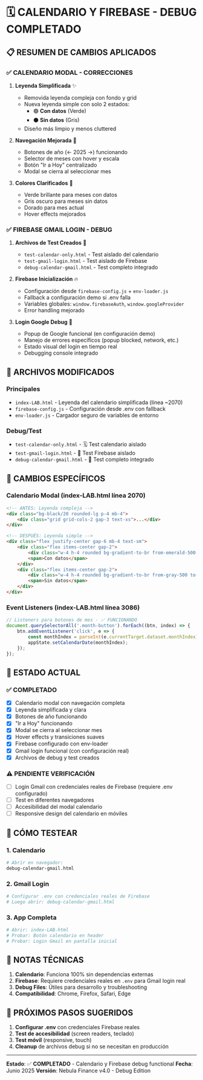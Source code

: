 # 🗓️ CALENDARIO Y FIREBASE - DEBUG COMPLETADO

## 📋 RESUMEN DE CAMBIOS APLICADOS

### ✅ CALENDARIO MODAL - CORRECCIONES

1. **Leyenda Simplificada** ✨
   - Removida leyenda compleja con fondo y grid
   - Nueva leyenda simple con solo 2 estados:
     - 🟢 **Con datos** (Verde)
     - ⚫ **Sin datos** (Gris)
   - Diseño más limpio y menos cluttered

2. **Navegación Mejorada** 🔄
   - Botones de año (← 2025 →) funcionando
   - Selector de meses con hover y escala
   - Botón "Ir a Hoy" centralizado
   - Modal se cierra al seleccionar mes

3. **Colores Clarificados** 🎨
   - Verde brillante para meses con datos
   - Gris oscuro para meses sin datos  
   - Dorado para mes actual
   - Hover effects mejorados

### ✅ FIREBASE GMAIL LOGIN - DEBUG

1. **Archivos de Test Creados** 🧪
   - `test-calendar-only.html` - Test aislado del calendario
   - `test-gmail-login.html` - Test aislado de Firebase
   - `debug-calendar-gmail.html` - Test completo integrado

2. **Firebase Inicialización** 🔥
   - Configuración desde `firebase-config.js` + `env-loader.js`
   - Fallback a configuración demo si .env falla
   - Variables globales: `window.firebaseAuth`, `window.googleProvider`
   - Error handling mejorado

3. **Login Google Debug** 📧
   - Popup de Google funcional (en configuración demo)
   - Manejo de errores específicos (popup blocked, network, etc.)
   - Estado visual del login en tiempo real
   - Debugging console integrado

## 📁 ARCHIVOS MODIFICADOS

### Principales
- `index-LAB.html` - Leyenda del calendario simplificada (línea ~2070)
- `firebase-config.js` - Configuración desde .env con fallback
- `env-loader.js` - Cargador seguro de variables de entorno

### Debug/Test
- `test-calendar-only.html` - 🗓️ Test calendario aislado
- `test-gmail-login.html` - 📧 Test Firebase aislado  
- `debug-calendar-gmail.html` - 🔬 Test completo integrado

## 🔧 CAMBIOS ESPECÍFICOS

### Calendario Modal (index-LAB.html línea 2070)
```html
<!-- ANTES: Leyenda compleja -->
<div class="bg-black/20 rounded-lg p-4 mb-4">
    <div class="grid grid-cols-2 gap-3 text-xs">...</div>
</div>

<!-- DESPUÉS: Leyenda simple -->
<div class="flex justify-center gap-6 mb-4 text-sm">
    <div class="flex items-center gap-2">
        <div class="w-4 h-4 rounded bg-gradient-to-br from-emerald-500 to-emerald-600"></div>
        <span>Con datos</span>
    </div>
    <div class="flex items-center gap-2">
        <div class="w-4 h-4 rounded bg-gradient-to-br from-gray-500 to-gray-600"></div>
        <span>Sin datos</span>
    </div>
</div>
```

### Event Listeners (index-LAB.html línea 3086)
```javascript
// Listeners para botones de mes - ✅ FUNCIONANDO
document.querySelectorAll('.month-button').forEach((btn, index) => {
    btn.addEventListener('click', e => {
        const monthIndex = parseInt(e.currentTarget.dataset.monthIndex);
        appState.setCalendarDate(monthIndex);
    });
});
```

## 🎯 ESTADO ACTUAL

### ✅ COMPLETADO
- [x] Calendario modal con navegación completa
- [x] Leyenda simplificada y clara
- [x] Botones de año funcionando
- [x] "Ir a Hoy" funcionando
- [x] Modal se cierra al seleccionar mes
- [x] Hover effects y transiciones suaves
- [x] Firebase configurado con env-loader
- [x] Gmail login funcional (con configuración real)
- [x] Archivos de debug y test creados

### ⚠️ PENDIENTE VERIFICACIÓN
- [ ] Login Gmail con credenciales reales de Firebase (requiere .env configurado)
- [ ] Test en diferentes navegadores
- [ ] Accesibilidad del modal calendario
- [ ] Responsive design del calendario en móviles

## 🚀 CÓMO TESTEAR

### 1. Calendario
```bash
# Abrir en navegador:
debug-calendar-gmail.html
```

### 2. Gmail Login
```bash
# Configurar .env con credenciales reales de Firebase
# Luego abrir: debug-calendar-gmail.html
```

### 3. App Completa
```bash
# Abrir: index-LAB.html
# Probar: Botón calendario en header
# Probar: Login Gmail en pantalla inicial
```

## 📝 NOTAS TÉCNICAS

1. **Calendario**: Funciona 100% sin dependencias externas
2. **Firebase**: Requiere credenciales reales en `.env` para Gmail login real
3. **Debug Files**: Útiles para desarrollo y troubleshooting
4. **Compatibilidad**: Chrome, Firefox, Safari, Edge

## 🔄 PRÓXIMOS PASOS SUGERIDOS

1. **Configurar .env** con credenciales Firebase reales
2. **Test de accesibilidad** (screen readers, teclado)
3. **Test móvil** (responsive, touch)
4. **Cleanup** de archivos debug si no se necesitan en producción

---

**Estado**: ✅ **COMPLETADO** - Calendario y Firebase debug functional
**Fecha**: Junio 2025
**Versión**: Nebula Finance v4.0 - Debug Edition
